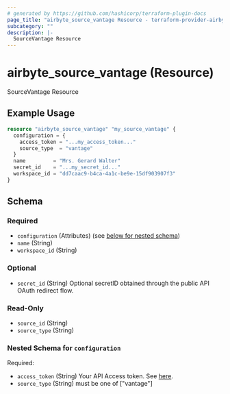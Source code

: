 ```yaml
---
# generated by https://github.com/hashicorp/terraform-plugin-docs
page_title: "airbyte_source_vantage Resource - terraform-provider-airbyte"
subcategory: ""
description: |-
  SourceVantage Resource
---
```


# airbyte_source_vantage (Resource)

SourceVantage Resource

## Example Usage

```terraform
resource "airbyte_source_vantage" "my_source_vantage" {
  configuration = {
    access_token = "...my_access_token..."
    source_type  = "vantage"
  }
  name         = "Mrs. Gerard Walter"
  secret_id    = "...my_secret_id..."
  workspace_id = "dd7caac9-b4ca-4a1c-be9e-15df903907f3"
}
```

<!-- schema generated by tfplugindocs -->
## Schema

### Required

- `configuration` (Attributes) (see [below for nested schema](#nestedatt--configuration))
- `name` (String)
- `workspace_id` (String)

### Optional

- `secret_id` (String) Optional secretID obtained through the public API OAuth redirect flow.

### Read-Only

- `source_id` (String)
- `source_type` (String)

<a id="nestedatt--configuration"></a>
### Nested Schema for `configuration`

Required:

- `access_token` (String) Your API Access token. See <a href="https://vantage.readme.io/reference/authentication">here</a>.
- `source_type` (String) must be one of ["vantage"]


